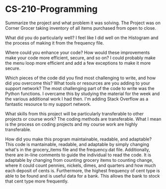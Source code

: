 # CS-210-Programming

Summarize the project and what problem it was solving.
  The Project was on Corner Grocer taking inventory of all items purchased from open to close.

What did you do particularly well?
  I feel like I did well on the Histogram and the process of making it from the frequency file.

Where could you enhance your code? How would these improvements make your code more efficient, secure, and so on?
  I could probably make the menu loop more efficient and add a few exceptions to make it more secure.

Which pieces of the code did you find most challenging to write, and how did you overcome this? What tools or resources are you adding to your support network?
  The most challenging part of the code to write was the Python functions. I overcame this by studying the material for the week and the various additional work I had then.
  I'm adding Stack Overflow as a fantastic resource to my support network.

What skills from this project will be particularly transferable to other projects or course work?
  The coding methods are transferable. What I mean is the process on coding projects and my course work are highly transferable.

How did you make this program maintainable, readable, and adaptable?
  This code is mantainable, readable, and adaptable by simply changing what's in the grocery_items file and the frequency.dat file. Additionally, there are in-line comments to 
  guide the individual to read the code. It is adaptable by changing from counting grocery items to counting change, where it could count pennies, nickels, dimes, and quarters
  and how much each deposit of cents is. Furthermore, the highest frequency of cent type is able to be found and is useful data for a bank. This allows the bank to stock that cent
  type more frequently.

